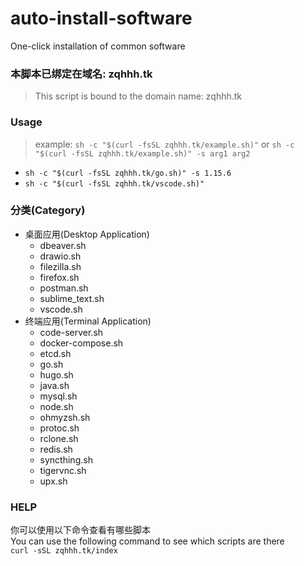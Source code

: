 # auto-install-software
One-click installation of common software



### 本脚本已绑定在域名: zqhhh.tk
> This script is bound to the domain name: zqhhh.tk

### Usage
> example: `sh -c "$(curl -fsSL zqhhh.tk/example.sh)"` or `sh -c "$(curl -fsSL zqhhh.tk/example.sh)" -s arg1 arg2`
- `sh -c "$(curl -fsSL zqhhh.tk/go.sh)" -s 1.15.6`
- `sh -c "$(curl -fsSL zqhhh.tk/vscode.sh)"`

### 分类(Category)
+ 桌面应用(Desktop Application)
    - dbeaver.sh
    - drawio.sh
    - filezilla.sh
    - firefox.sh
    - postman.sh
    - sublime_text.sh
    - vscode.sh
+ 终端应用(Terminal Application)
    - code-server.sh
    - docker-compose.sh
    - etcd.sh
    - go.sh
    - hugo.sh
    - java.sh
    - mysql.sh
    - node.sh
    - ohmyzsh.sh
    - protoc.sh
    - rclone.sh
    - redis.sh
    - syncthing.sh
    - tigervnc.sh
    - upx.sh

### HELP
你可以使用以下命令查看有哪些脚本  
You can use the following command to see which scripts are there  
`curl -sSL zqhhh.tk/index`

